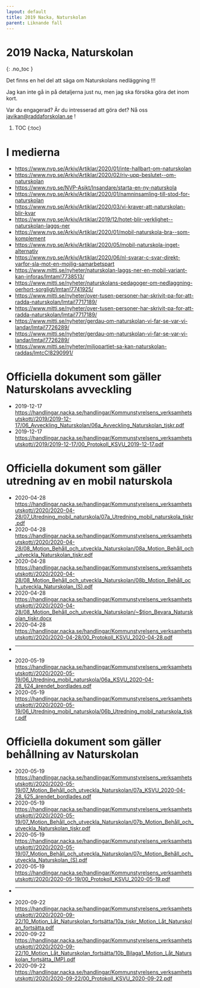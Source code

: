 ```yaml
---
layout: default
title: 2019 Nacka, Naturskolan
parent: Liknande fall
---
```


# 2019 Nacka, Naturskolan
{: .no_toc }

Det finns en hel del att säga om Naturskolans nedläggning !!!

Jag kan inte gå in på detaljerna just nu, men jag ska försöka göra det inom kort.

Var du engagerad? Är du intresserad att göra det? Nå oss javikan@raddaforskolan.se !


1. TOC
{:toc}


# I medierna

* https://www.nvp.se/Arkiv/Artiklar/2020/01/inte-hallbart-om-naturskolan
* https://www.nvp.se/Arkiv/Artiklar/2020/02/riv-upp-beslutet--om-naturskolan
* https://www.nvp.se/NVP-Asikt/Insandare/starta-en-ny-naturskola
* https://www.nvp.se/Arkiv/Artiklar/2020/01/namninsamling-till-stod-for-naturskolan
* https://www.nvp.se/Arkiv/Artiklar/2020/03/vi-kraver-att-naturskolan-blir-kvar
* https://www.nvp.se/Arkiv/Artiklar/2019/12/hotet-blir-verklighet--naturskolan-laggs-ner
* https://www.nvp.se/Arkiv/Artiklar/2020/01/mobil-naturskola-bra--som-komplement
* https://www.nvp.se/Arkiv/Artiklar/2020/05/mobil-naturskola-inget-alternativ
* https://www.nvp.se/Arkiv/Artiklar/2020/06/nl-svarar-c-svar-direkt-varfor-sla-mot-en-mojlig-samarbetspart
* https://www.mitti.se/nyheter/naturskolan-laggs-ner-en-mobil-variant-kan-inforas/lmtam!7738513/
* https://www.mitti.se/nyheter/naturskolans-pedagoger-om-nedlaggning-oerhort-sorgligt/lmtan!7741925/
* https://www.mitti.se/nyheter/over-tusen-personer-har-skrivit-pa-for-att-radda-naturskolan/lmtai!7717189/
* https://www.mitti.se/nyheter/over-tusen-personer-har-skrivit-pa-for-att-radda-naturskolan/lmtai!7717189/
* https://www.mitti.se/nyheter/gerdau-om-naturskolan-vi-far-se-var-vi-landar/lmtaj!7726289/
* https://www.mitti.se/nyheter/gerdau-om-naturskolan-vi-far-se-var-vi-landar/lmtaj!7726289/
* https://www.mitti.se/nyheter/miljopartiet-sa-kan-naturskolan-raddas/lmtcC!8290991/


# Officiella dokument som gäller Naturskolans avveckling

* 2019-12-17 https://handlingar.nacka.se/handlingar/Kommunstyrelsens_verksamhetsutskott//2019/2019-12-17/06_Avveckling_Naturskolan/06a_Avveckling_Naturskolan_tjskr.pdf
* 2019-12-17 https://handlingar.nacka.se/handlingar/Kommunstyrelsens_verksamhetsutskott//2019/2019-12-17/00_Protokoll_KSVU_2019-12-17.pdf

# Officiella dokument som gäller utredning av en mobil naturskola

* 2020-04-28 https://handlingar.nacka.se/handlingar/Kommunstyrelsens_verksamhetsutskott//2020/2020-04-28/07_Utredning_mobil_naturskola/07a_Utredning_mobil_naturskola_tjskr.pdf
* 2020-04-28 https://handlingar.nacka.se/handlingar/Kommunstyrelsens_verksamhetsutskott//2020/2020-04-28/08_Motion_Behåll_och_utveckla_Naturskolan/08a_Motion_Behåll_och_utveckla_Naturskolan_tjskr.pdf
* 2020-04-28 https://handlingar.nacka.se/handlingar/Kommunstyrelsens_verksamhetsutskott//2020/2020-04-28/08_Motion_Behåll_och_utveckla_Naturskolan/08b_Motion_Behåll_och_utveckla_Naturskolan_(S).pdf
* 2020-04-28 https://handlingar.nacka.se/handlingar/Kommunstyrelsens_verksamhetsutskott//2020/2020-04-28/08_Motion_Behåll_och_utveckla_Naturskolan/~$tion_Bevara_Naturskolan_tjskr.docx
* 2020-04-28 https://handlingar.nacka.se/handlingar/Kommunstyrelsens_verksamhetsutskott//2020/2020-04-28/00_Protokoll_KSVU_2020-04-28.pdf
* ---
* 2020-05-19 https://handlingar.nacka.se/handlingar/Kommunstyrelsens_verksamhetsutskott//2020/2020-05-19/06_Utredning_mobil_naturskola/06a_KSVU_2020-04-28_§24_ärendet_bordlades.pdf
* 2020-05-19 https://handlingar.nacka.se/handlingar/Kommunstyrelsens_verksamhetsutskott//2020/2020-05-19/06_Utredning_mobil_naturskola/06b_Utredning_mobil_naturskola_tjskr.pdf

# Officiella dokument som gäller behållning av Naturskolan

* 2020-05-19 https://handlingar.nacka.se/handlingar/Kommunstyrelsens_verksamhetsutskott//2020/2020-05-19/07_Motion_Behåll_och_utveckla_Naturskolan/07a_KSVU_2020-04-28_§25_ärendet_bordlades.pdf
* 2020-05-19 https://handlingar.nacka.se/handlingar/Kommunstyrelsens_verksamhetsutskott//2020/2020-05-19/07_Motion_Behåll_och_utveckla_Naturskolan/07b_Motion_Behåll_och_utveckla_Naturskolan_tjskr.pdf
* 2020-05-19 https://handlingar.nacka.se/handlingar/Kommunstyrelsens_verksamhetsutskott//2020/2020-05-19/07_Motion_Behåll_och_utveckla_Naturskolan/07c_Motion_Behåll_och_utveckla_Naturskolan_(S).pdf
* 2020-05-19 https://handlingar.nacka.se/handlingar/Kommunstyrelsens_verksamhetsutskott//2020/2020-05-19/00_Protokoll_KSVU_2020-05-19.pdf
* ---
* 2020-09-22 https://handlingar.nacka.se/handlingar/Kommunstyrelsens_verksamhetsutskott//2020/2020-09-22/10_Motion_Låt_Naturskolan_fortsätta/10a_tjskr_Motion_Låt_Naturskolan_fortsätta.pdf
* 2020-09-22 https://handlingar.nacka.se/handlingar/Kommunstyrelsens_verksamhetsutskott//2020/2020-09-22/10_Motion_Låt_Naturskolan_fortsätta/10b_Bilaga1_Motion_Låt_Naturskolan_fortsätta_(MP).pdf
* 2020-09-22 https://handlingar.nacka.se/handlingar/Kommunstyrelsens_verksamhetsutskott//2020/2020-09-22/00_Protokoll_KSVU_2020-09-22.pdf
